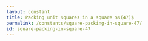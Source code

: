 ```yaml
---
layout: constant
title: Packing unit squares in a square $s(47)$
permalink: /constants/square-packing-in-square-47/
id: square-packing-in-square-47
---
```


